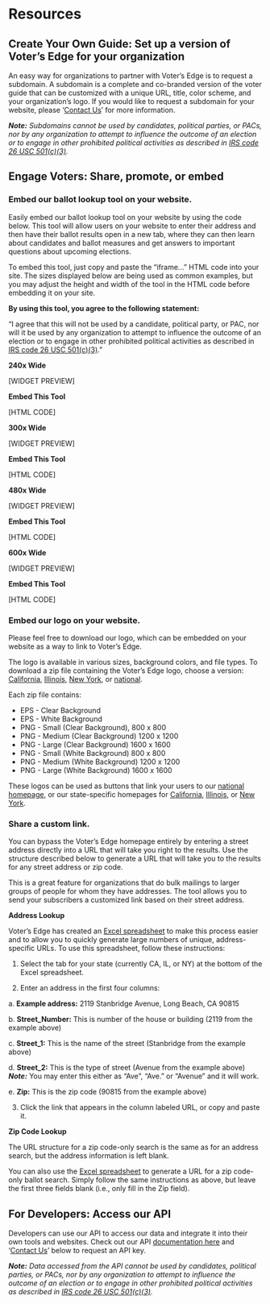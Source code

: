 # Resources

## Create Your Own Guide: Set up a version of Voter’s Edge for your organization

An easy way for organizations to partner with Voter’s Edge is to request a subdomain. A subdomain is a complete and co-branded version of the voter guide that can be customized with a unique URL, title, color scheme, and your organization’s logo. If you would like to request a subdomain for your website, please ‘[Contact Us](http://votersedge.org/en/root/feedback)’ for more information.

_**Note:** Subdomains cannot be used by candidates, political parties, or PACs, nor by any organization to attempt to influence the outcome of an election or to engage in other prohibited political activities as described in [IRS code 26 USC 501(c)(3)](http://1.usa.gov/1lvMCT3)._

## Engage Voters: Share, promote, or embed

### Embed our ballot lookup tool on your website.

Easily embed our ballot lookup tool on your website by using the code below. This tool will allow users on your website to enter their address and then have their ballot results open in a new tab, where they can then learn about candidates and ballot measures and get answers to important questions about upcoming elections.

To embed this tool, just copy and paste the “iframe...” HTML code into your site. The sizes displayed below are being used as common examples, but you may adjust the height and width of the tool in the HTML code before embedding it on your site.

**By using this tool, you agree to the following statement:**

“I agree that this will not be used by a candidate, political party, or PAC, nor will it be used by any organization to attempt to influence the outcome of an election or to engage in other prohibited political activities as described in [IRS code 26 USC 501(c)(3)](http://1.usa.gov/1lvMCT3).”

**240x Wide**

[WIDGET PREVIEW]

**Embed This Tool**

[HTML CODE]


**300x Wide**

[WIDGET PREVIEW]

**Embed This Tool**

[HTML CODE]


**480x Wide**

[WIDGET PREVIEW]

**Embed This Tool**

[HTML CODE]


**600x Wide**

[WIDGET PREVIEW]

**Embed This Tool**

[HTML CODE]

### Embed our logo on your website.

Please feel free to download our logo, which can be embedded on your website as a way to link to Voter’s Edge.

The logo is available in various sizes, background colors, and file types. To download a zip file containing the Voter’s Edge logo, choose a version: [California](https://s3-us-west-2.amazonaws.com/ve-resources/Voter%27s+Edge+California.zip), [Illinois](https://s3-us-west-2.amazonaws.com/ve-resources/Voter%27s+Edge+Illinois.zip), [New York](https://s3-us-west-2.amazonaws.com/ve-resources/Voter%27s+Edge+New+York.zip), or [national](https://s3-us-west-2.amazonaws.com/ve-resources/Voter%27s+Edge+National.zip).

Each zip file contains:
- EPS - Clear Background
- EPS - White Background
- PNG - Small (Clear Background), 800 x 800
- PNG - Medium (Clear Background) 1200 x 1200
- PNG - Large (Clear Background) 1600 x 1600
- PNG - Small (White Background) 800 x 800
- PNG - Medium (White Background) 1200 x 1200
- PNG - Large (White Background) 1600 x 1600

These logos can be used as buttons that link your users to our [national homepage](http://votersedge.org/), or our state-specific homepages for [California](http://votersedge.org/en/ca), [Illinois](http://votersedge.org/en/il), or [New York](http://votersedge.org/en/ny).

### Share a custom link.

You can bypass the Voter’s Edge homepage entirely by entering a street address directly into a URL that will take you right to the results. Use the structure described below to generate a URL that will take you to the results for any street address or zip code.

This is a great feature for organizations that do bulk mailings to larger groups of people for whom they have addresses. The tool allows you to send your subscribers a customized link based on their street address.

**Address Lookup**

Voter’s Edge has created an [Excel spreadsheet](https://s3-us-west-2.amazonaws.com/ve-resources/URL-Address+Tool.xlsx) to make this process easier and to allow you to quickly generate large numbers of unique, address-specific URLs. To use this spreadsheet, follow these instructions:

 1. Select the tab for your state (currently CA, IL, or NY) at the bottom of the Excel spreadsheet.
 
 2. Enter an address in the first four columns: 

 a. **Example address:** 2119 Stanbridge Avenue, Long Beach, CA 90815

 b. **Street_Number:** This is number of the house or building (2119 from the example above)

 c. **Street_1:** This is the name of the street (Stanbridge from the example above)

 d. **Street_2:** This is the type of street (Avenue from the example above)
**_Note:_** You may enter this either as “Ave”, “Ave.” or “Avenue” and it will work.

 e. **Zip:** This is the zip code (90815 from the example above)

 3. Click the link that appears in the column labeled URL, or copy and paste it.

**Zip Code Lookup**

The URL structure for a zip code-only search is the same as for an address search, but the address information is left blank.

You can also use the [Excel spreadsheet](https://s3-us-west-2.amazonaws.com/ve-resources/URL-Address+Tool.xlsx) to generate a URL for a zip code-only ballot search. Simply follow the same instructions as above, but leave the first three fields blank (i.e., only fill in the Zip field).

## For Developers: Access our API

Developers can use our API to access our data and integrate it into their own tools and websites. Check out our API [documentation here](https://gist.github.com/maplight/3ed07b3e51f3f4b9f66f1fc596d3e572) and ‘[Contact Us](http://votersedge.org/en/root/feedback)’ below to request an API key. 

_**Note:** Data accessed from the API cannot be used by candidates, political parties, or PACs, nor by any organization to attempt to influence the outcome of an election or to engage in other prohibited political activities as described in [IRS code 26 USC 501(c)(3)](http://1.usa.gov/1lvMCT3)._
